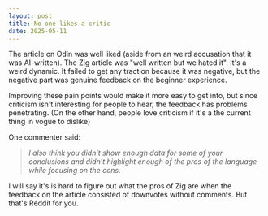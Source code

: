 ```yaml
---
layout: post
title: No one likes a critic
date: 2025-05-11
---
```

The article on Odin was well liked (aside from an weird accusation that it was AI-written). The Zig article was "well written but we hated it".
It's a weird dynamic. It failed to get any traction because it was negative, but the negative part was genuine feedback on the beginner experience.

Improving these pain points would make it more easy to get into, but since criticism isn't interesting for people to hear, the feedback has problems penetrating.
(On the other hand, people love criticism if it's a the current thing in vogue to dislike)

One commenter said:

> *I also think you didn’t show enough data for some of your conclusions and didn’t highlight enough of the pros of the language while focusing on the cons.*

I will say it's is hard to figure out what the pros of Zig are when the feedback on the article consisted of downvotes without comments. But that's Reddit for you.
